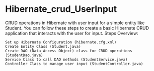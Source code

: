 # Hibernate_crud_UserInput
CRUD operations in Hibernate with user input for a simple entity like Student. You can follow these steps to create a basic Hibernate CRUD application that interacts with the user for input.
Steps Overview:

    Set up Hibernate Configuration (hibernate.cfg.xml)
    Create Entity Class (Student.java)
    Create DAO (Data Access Object) class for CRUD operations (StudentDao.java)
    Service Class to call DAO methods (StudentService.java)
    Controller Class to manage user input (StudentController.java)
